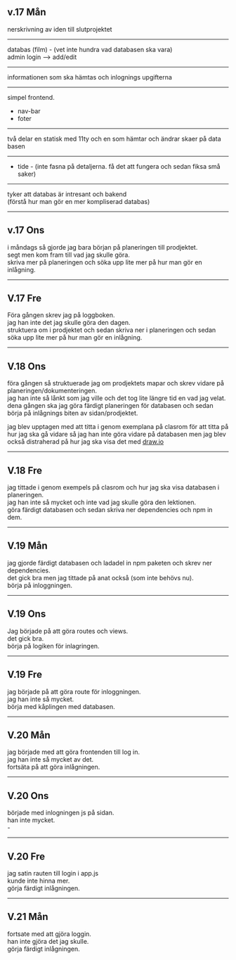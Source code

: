 ## v.17 Mån

nerskrivning av iden till slutprojektet

---

databas (film) - (vet inte hundra vad databasen ska vara)  
admin login --> add/edit

---

informationen som ska hämtas och inlognings upgifterna

---

simpel frontend.

-   nav-bar
-   foter

---

två delar en statisk med 11ty och en som hämtar och ändrar skaer på data basen

---

-   tide - (inte fasna på detaljerna. få det att fungera och sedan fiksa små saker)

---

tyker att databas är intresant och bakend  
(förstå hur man gör en mer kompliserad databas)

---

## v.17 Ons

i måndags så gjorde jag bara början på planeringen till prodjektet.  
segt men kom fram till vad jag skulle göra.  
skriva mer på planeringen och söka upp lite mer på hur man gör en inlågning.

---

## V.17 Fre

Föra gången skrev jag på loggboken.  
jag han inte det jag skulle göra den dagen.  
struktuera om i prodjektet och sedan skriva ner i planeringen och sedan söka upp lite mer på hur man gör en inlågning.

---

## V.18 Ons

föra gången så struktuerade jag om prodjektets mapar och skrev vidare på planeringen/dokumenteringen.  
jag han inte så lånkt som jag ville och det tog lite längre tid en vad jag velat.  
dena gången ska jag göra färdigt planeringen för databasen och sedan börja på inlågnings biten av sidan/prodjektet.

jag blev upptagen med att titta i genom exemplana på clasrom för att titta på hur jag ska gå vidare så jag han inte göra vidare på databasen men jag blev också distraherad på hur jag ska visa det med [draw.io](https://app.diagrams.net/)

---

## V.18 Fre

jag tittade i genom exempels på clasrom och hur jag ska visa databasen i planeringen.  
jag han inte så mycket och inte vad jag skulle göra den lektionen.  
göra färdigt databasen och sedan skriva ner dependencies och npm in dem.

---

## V.19 Mån

jag gjorde färdigt databasen och ladadel in npm paketen och skrev ner dependencies.  
det gick bra men jag tittade på anat också (som inte behövs nu).  
börja på inloggningen.

---

## V.19 Ons

Jag började på att göra routes och views.  
det gick bra.  
börja på logiken för inlagringen.

---

## V.19 Fre

jag började på att göra route för inloggningen.  
jag han inte så mycket.  
börja med kåplingen med databasen.

---

## V.20 Mån

jag började med att göra frontenden till log in.  
jag han inte så mycket av det.  
fortsäta på att göra inlågningen.

---

## V.20 Ons

började med inlogningen js på sidan.  
han inte mycket.  
\-

---

## V.20 Fre

jag satin rauten till login i app.js  
kunde inte hinna mer.  
görja färdigt inlågningen.

---

## V.21 Mån

fortsate med att gjöra loggin.  
han inte gjöra det jag skulle.  
görja färdigt inlågningen.

